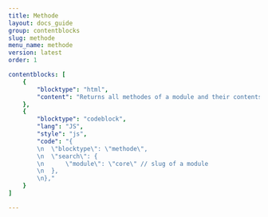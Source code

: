 ```yaml
---
title: Methode
layout: docs_guide
group: contentblocks
slug: methode
menu_name: methode
version: latest
order: 1

contentblocks: [
	{
		"blocktype": "html",
		"content": "Returns all methodes of a module and their contents."
	},
	{
		"blocktype": "codeblock",
		"lang": "JS",
		"style": "js",
		"code": "{
		\n	\"blocktype\": \"methode\",
		\n	\"search\": {
		\n		\"module\": \"core\" // slug of a module
		\n	},
		\n},"
	}
]

---
```

